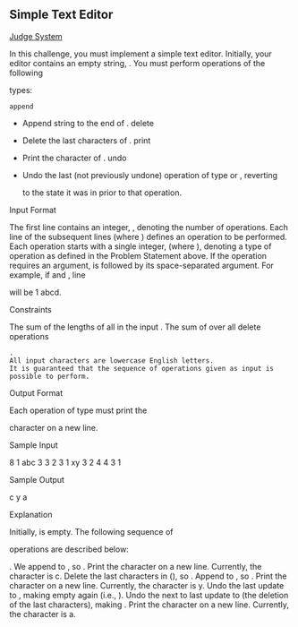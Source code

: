 ## Simple Text Editor

[Judge System](https://www.hackerrank.com/challenges/simple-text-editor/problem)

In this challenge, you must implement a simple text editor. Initially, your editor contains an empty string, . You must perform operations of the following

types:

    append

- Append string to the end of
.
delete
- Delete the last characters of
.
print
- Print the character of
.
undo
- Undo the last (not previously undone) operation of type or , reverting

    to the state it was in prior to that operation.

Input Format

The first line contains an integer,
, denoting the number of operations.
Each line of the subsequent lines (where ) defines an operation to be performed. Each operation starts with a single integer, (where ), denoting a type of operation as defined in the Problem Statement above. If the operation requires an argument, is followed by its space-separated argument. For example, if and , line

will be 1 abcd.

Constraints

The sum of the lengths of all in the input
.
The sum of
over all delete operations

    .
    All input characters are lowercase English letters.
    It is guaranteed that the sequence of operations given as input is possible to perform.

Output Format

Each operation of type
must print the

character on a new line.

Sample Input

8
1 abc
3 3
2 3
1 xy
3 2
4 
4 
3 1

Sample Output

c
y
a

Explanation

Initially,
is empty. The following sequence of

operations are described below:

. We append to , so
.
Print the
character on a new line. Currently, the
character is c.
Delete the last
characters in (), so
.
Append
to , so
.
Print the
character on a new line. Currently, the
character is y.
Undo the last update to
, making empty again (i.e.,
).
Undo the next to last update to
(the deletion of the last characters), making
.
Print the
character on a new line. Currently, the character is a.
